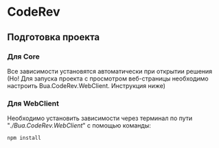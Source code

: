 # CodeRev

## Подготовка проекта

### Для Core
Все зависимости установятся автоматически при открытии решения
(Но! Для запуска проекта с просмотром веб-страницы необходимо настроить Bua.CodeRev.WebClient. Инструкция ниже)

### Для WebClient
Необходимо установить зависимости через терминал по пути "*./Bua.CodeRev.WebClient*" с помощью команды:
```
npm install
```